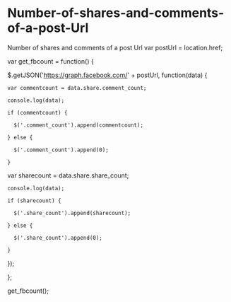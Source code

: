 # Number-of-shares-and-comments-of-a-post-Url
Number of shares and comments of a post Url
var postUrl = location.href;

var get_fbcount = function() {

  $.getJSON('https://graph.facebook.com/' + postUrl, function(data) {

    var commentcount = data.share.comment_count;

    console.log(data);

    if (commentcount) {

      $('.comment_count').append(commentcount);

    } else {

      $('.comment_count').append(0);

    }

 var sharecount = data.share.share_count;

    console.log(data);

    if (sharecount) {

      $('.share_count').append(sharecount);

    } else {

      $('.share_count').append(0);

    }

  });

};

get_fbcount();
